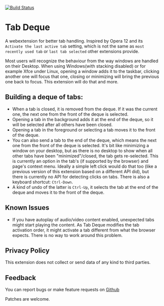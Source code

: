 [![Build Status](https://travis-ci.org/sblask/webextension-tab-deque.svg?branch=master)](https://travis-ci.org/sblask/webextension-tab-deque)

Tab Deque
=========

A webextension for better tab handling. Inspired by Opera 12 and its `Activate
the last active tab` setting, which is not the same as `most recently used tab`
or `last tab selected` other extensions provide.

Most users will recognize the behaviour from the way windows are handled on
their Desktop. When using Windows(with stacking disabled) or for example Xfce
under Linux, opening a window adds it to the taskbar, clicking another one will
focus that one, closing or minimizing will bring the previous one back to
focus. This extension will do that and more.

Building a deque of tabs:
-------------------------

 - When a tab is closed, it is removed from the deque. If it was the current
   one, the next one from the front of the deque is selected.
 - Opening a tab in the background adds it at the end of the deque, so it will
   be selected after all others have been closed.
 - Opening a tab in the foreground or selecting a tab moves it to the front of
   the deque.
 - You can also send a tab to the end of the deque, which means the next one
   from the front of the deque is selected. It's bit like minimizing a window
   on your desktop, but as there is no desktop to show when all other tabs have
   been "minimized"/closed, the tab gets re-selected. This is currently an
   option in the tab's (if supported by the browser) and page's context menu.
   Ideally a simple left click would do that too (like a previous version of
   this extension based on a different API did), but there is currently no API
   for detecting clicks on tabs. There is also a keyboard shortcut:
   `Ctrl-Down`.
 - A kind of undo of the latter is `Ctrl-Up`, it selects the tab at the end of
   the deque and moves it to the front of the deque.

Known Issues
------------

 - If you have autoplay of audio/video content enabled, unexpected tabs might
   start playing the content. As Tab Deque modifies the tab activation order,
   it might activate a tab different from what the browser expects. There is no
   way to work around this problem.

Privacy Policy
--------------

This extension does not collect or send data of any kind to third parties.

Feedback
--------

You can report bugs or make feature requests on
[Github](https://github.com/sblask/webextension-tab-deque)

Patches are welcome.
